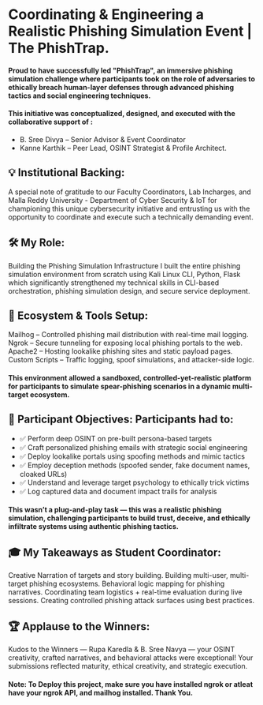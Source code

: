 # Coordinating & Engineering a Realistic Phishing Simulation Event | The PhishTrap.
#### Proud to have successfully led "PhishTrap", an immersive phishing simulation challenge where participants took on the role of adversaries to ethically breach human-layer defenses through advanced phishing tactics and social engineering techniques.

#### This initiative was conceptualized, designed, and executed with the collaborative support of : 
- B. Sree Divya – Senior Advisor & Event Coordinator 
- Kanne Karthik – Peer Lead, OSINT Strategist & Profile Architect. 

## 💡 Institutional Backing:
 A special note of gratitude to our Faculty Coordinators, Lab Incharges, and Malla Reddy University - Department of Cyber Security & IoT for championing this unique cybersecurity initiative and entrusting us with the opportunity to coordinate and execute such a technically demanding event.

## 🛠️ My Role: 
Building the Phishing Simulation Infrastructure
I built the entire phishing simulation environment from scratch using Kali Linux CLI, Python, Flask which significantly strengthened my technical skills in CLI-based orchestration, phishing simulation design, and secure service deployment.

## 🔧 Ecosystem & Tools Setup:
Mailhog – Controlled phishing mail distribution with real-time mail logging.
Ngrok – Secure tunneling for exposing local phishing portals to the web.
Apache2 – Hosting lookalike phishing sites and static payload pages.
Custom Scripts – Traffic logging, spoof simulations, and attacker-side logic.
#### This environment allowed a sandboxed, controlled-yet-realistic platform for participants to simulate spear-phishing scenarios in a dynamic multi-target ecosystem.

## 🎯 Participant Objectives: Participants had to:
 - ✅ Perform deep OSINT on pre-built persona-based targets
 - ✅ Craft personalized phishing emails with strategic social engineering
 - ✅ Deploy lookalike portals using spoofing methods and mimic tactics
 - ✅ Employ deception methods (spoofed sender, fake document names, cloaked URLs)
 - ✅ Understand and leverage target psychology to ethically trick victims
 - ✅ Log captured data and document impact trails for analysis
#### This wasn’t a plug-and-play task — this was a realistic phishing simulation, challenging participants to build trust, deceive, and ethically infiltrate systems using authentic phishing tactics.

## 🎓 My Takeaways as Student Coordinator:
Creative Narration of targets and story building.
Building multi-user, multi-target phishing ecosystems.
Behavioral logic mapping for phishing narratives.
Coordinating team logistics + real-time evaluation during live sessions.
Creating controlled phishing attack surfaces using best practices.

## 🏆 Applause to the Winners:
Kudos to the Winners — Rupa Karedla & B. Sree Navya — your OSINT creativity, crafted narratives, and behavioral attacks were exceptional! Your submissions reflected maturity, ethical creativity, and strategic execution.

#### Note: To Deploy this project, make sure you have installed ngrok or atleat have your ngrok API, and mailhog installed. Thank You. 

